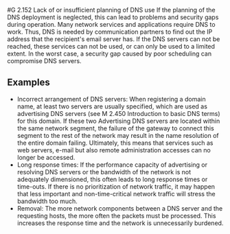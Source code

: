 #G 2.152 Lack of or insufficient planning of DNS use
If the planning of the DNS deployment is neglected, this can lead to problems and security gaps during operation. Many network services and applications require DNS to work. Thus, DNS is needed by communication partners to find out the IP address that the recipient's email server has. If the DNS servers can not be reached, these services can not be used, or can only be used to a limited extent. In the worst case, a security gap caused by poor scheduling can compromise DNS servers.



## Examples 
* Incorrect arrangement of DNS servers: When registering a domain name, at least two servers are usually specified, which are used as advertising DNS servers (see M 2.450 Introduction to basic DNS terms) for this domain. If these two Advertising DNS servers are located within the same network segment, the failure of the gateway to connect this segment to the rest of the network may result in the name resolution of the entire domain failing. Ultimately, this means that services such as web servers, e-mail but also remote administration accesses can no longer be accessed.
* Long response times: If the performance capacity of advertising or resolving DNS servers or the bandwidth of the network is not adequately dimensioned, this often leads to long response times or time-outs. If there is no prioritization of network traffic, it may happen that less important and non-time-critical network traffic will stress the bandwidth too much.
* Removal: The more network components between a DNS server and the requesting hosts, the more often the packets must be processed. This increases the response time and the network is unnecessarily burdened.




